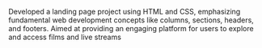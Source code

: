 Developed a landing page project using HTML and CSS, emphasizing fundamental web development concepts like columns, 
sections, headers, and footers.
Aimed at providing an engaging platform for users to explore and access films and live streams
